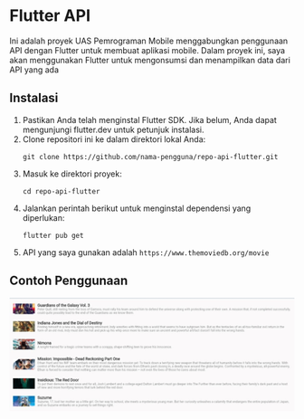 # Flutter API

Ini adalah proyek UAS Pemrograman Mobile  menggabungkan penggunaan API dengan Flutter untuk membuat aplikasi mobile. Dalam proyek ini, saya akan menggunakan Flutter untuk mengonsumsi dan menampilkan data dari API yang ada 

## Instalasi

1. Pastikan Anda telah menginstal Flutter SDK. Jika belum, Anda dapat mengunjungi flutter.dev untuk petunjuk instalasi.
2. Clone repositori ini ke dalam direktori lokal Anda:
   ```shell
   git clone https://github.com/nama-pengguna/repo-api-flutter.git
   ```
3. Masuk ke direktori proyek:
   ```shell
   cd repo-api-flutter
   ```
4. Jalankan perintah berikut untuk menginstal dependensi yang diperlukan:
   ```shell
   flutter pub get
   ```
5. API yang saya gunakan adalah `https://www.themoviedb.org/movie`

## Contoh Penggunaan

![imglogin](image/output2.jpeg)
